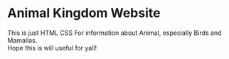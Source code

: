 # Animal Kingdom Website
This is just HTML CSS For information about Animal, especially Birds and Mamalias. <br />
Hope this is will useful for yall! 
